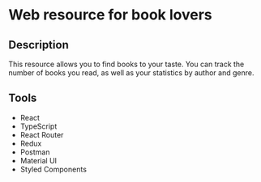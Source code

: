 # Web resource for book lovers

## Description

This resource allows you to find books to your taste. You can track the number of books you read, as well as your statistics by author and genre.

## Tools

- React
- TypeScript
- React Router
- Redux
- Postman
- Material UI
- Styled Components
